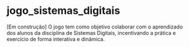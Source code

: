 # jogo_sistemas_digitais
[Em construção] O jogo tem como objetivo colaborar com o aprendizado dos alunos da disciplina de Sistemas Digitais, incentivando a prática e exercício de forma interativa e dinâmica.
